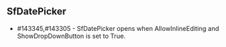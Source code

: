 ## SfDatePicker

* \#143345,\#143305 - SfDatePicker opens when AllowInlineEditing and ShowDropDownButton is set to True.
